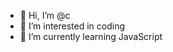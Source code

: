 - 👋 Hi, I’m @c
- 👀 I’m interested in coding
- 🌱 I’m currently learning JavaScript


<!---
caiogd15/caiogd15 is a ✨ special ✨ repository because its `README.md` (this file) appears on your GitHub profile.
You can click the Preview link to take a look at your changes.
--->
